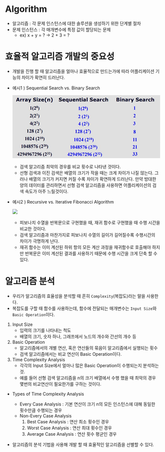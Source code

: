 # Algorithm

- 알고리즘 : 각 문제 인스턴스에 대한 솔루션을 생성하기 위한 단계별 절차
- 문제 인스턴스 : 각 매개변수에 특정 값이 할당되는 문제
  - ex) x + y = ? -> 2 + 3 = ?

# 효율적 알고리즘 개발의 중요성

- 개발을 진행 할 때 알고리즘을 얼마나 효율적으로 만드는가에 따라 어플리케이션 기능의 차이가 확연히 드러난다.

- 예시1 ) Sequential Search vs. Binary Search

  ![](./img/검색비교.JPG)

  - 검색 알고리즘 최악의 경우를 비교 횟수로 나타낸 것이다.
  - 선형 검색과 이진 검색은 배열의 크기가 작을 때는 크게 차이가 나질 않는다.
    그러나 배열의 크기가 커지면 커질 수록 차이가 확연하게 드러난다. 만약 방대한 양의 데이터를 관리하면서 선형 검색 알고리즘을 사용하면 어플리케이션의 검색 속도가 아주 느릴것이다.

- 예시2 ) Recursive vs. Iterative Fibonacci Algorithm

  ![](/img/재귀반복비교.JPG)

  - 피보나치 수열을 반복문으로 구현했을 때, 재귀 함수로 구현했을 때 수행 시간을 비교한 것이다.
  - 검색 알고리즘과 마찬가지로 피보나치 수열의 길이가 길어질수록 수행시간의 차이가 극명하게 난다.
  - 재귀 함수는 이미 계산된 하위 항의 모든 계산 과정을 재귀함수로 호출해야 하지만 반복문은 이미 계산된 결과를 사용하기 때문에 수행 시간을 크게 단축 할 수 있다.

# 알고리즘 분석

- 우리가 알고리즘의 효율성을 분석할 때 흔히 `Complexity`(복잡도)라는 말을 사용한다.
- 복잡도를 구할 때 함수를 사용하는데, 함수에 전달되는 매개변수는 `Input Size`와 `Basic Operation`이다.

1.  Input Size
    - 입력의 크기를 나타내는 척도
    - 배열의 크기, 숫자 하나, 그래프에서 노드의 개수와 간선의 개수 등
2.  Basic Operation
    - 알고리즘에서의 개별 연산, 혹은 연산들의 묶음이 알고리즘에서 실행되는 횟수
    - 검색 알고리즘에서는 비교 연산이 Basic Operation이다.
3.  Time Complexity Analysis
    - 각각의 Input Size에서 얼마나 많은 Basic Operation이 수행되는지 분석하는 것.
    - 예를 들어 선형 검색 알고리즘을 n의 크기 배열에서 수행 했을 때 최악의 경우 몇번의 비교연산이 필요한가를 구하는 것이다.

- Types of Time Complexity Analysis

  - Every Case Analysis : 기본 연산이 크기 n의 모든 인스턴스에 대해 동일한 횟수만큼 수행되는 경우
  - Non-Every Case Analysis
    1. Best Case Analysis : 연산 최소 횟수인 경우
    2. Worst Case Analysis : 연산 최대 횟수인 경우
    3. Average Case Analysis : 연산 횟수 평균인 경우

- 알고리즘의 분석 기법을 사용해 개발 할 때 효율적인 알고리즘을 선별할 수 있다.
